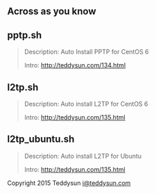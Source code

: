 ## Across as you know

pptp.sh
------

> Description: Auto Install PPTP for CentOS 6
> 
> Intro: http://teddysun.com/134.html

l2tp.sh
------

> Description: Auto install L2TP for CentOS 6
> 
> Intro: http://teddysun.com/135.html

l2tp_ubuntu.sh
------

> Description: Auto install L2TP for Ubuntu
> 
> Intro: http://teddysun.com/135.html


Copyright 2015 Teddysun <i@teddysun.com>

